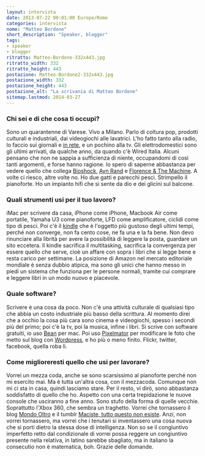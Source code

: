```yaml
---
layout: intervista
date: 2013-07-22 00:01:00 Europe/Rome
categories: intervista
nome: "Matteo Bordone"
short_description: "Speaker, blogger"
tags:
- speaker
- blogger
ritratto: Matteo-Bordone-332x443.jpg
ritratto_width: 332
ritratto_height: 443
postazione: Matteo-Bordone2-332x443.jpg
postazione_width: 332
postazione_height: 443
postazione_alt: "La scrivania di Matteo Bordone"
sitemap.lastmod: 2014-03-27
---
```

### Chi sei e di che cosa ti occupi?
Sono un quarantenne di Varese. Vivo a Milano. Parlo di coltura pop, prodotti culturali e industriali, dai videogiochi alle lavatrici. L'ho fatto tanto alla radio, lo faccio sui giornali e [in rete][1], e un pochino alla tv. Gli elettrodomestici sono gli ultimi arrivati, da qualche anno, da quando c'è Wired Italia. Alcuni pensano che non ne sappia a sufficienza di niente, occupandomi di così tanti argomenti, e forse hanno ragione. Io spero di saperne abbastanza per vedere quello che collega [Bioshock][2], [Ayn Rand][3] e [Florence & The Machine][4]. A volte ci riesco, altre volte no. Ho due gatti e parecchi pesci. Strimpello il pianoforte. Ho un impianto hifi che si sente da dio e dei glicini sul balcone.

### Quali strumenti usi per il tuo lavoro?
iMac per scrivere da casa, iPhone come iPhone, Macbook Air come portatile, Yamaha U3 come pianoforte, LFD come amplificatore, ciclidi come tipo di pesci. Poi c'è il [kindle][kindle] che è l'oggetto più gustoso degli ultimi tempi, perché non converge, non fa cento cose, ne fa una e la fa bene. Non devo rinunciare alla librità per avere la possibilità di leggere la posta, guardare un sito eccetera. Il kindle sacrifica il multitasking, sacrifica la convergenza per essere quello che serve, cioè un affare con sopra i libri che si legge bene e resta carico per settimane. La posizione di Amazon nel mercato editoriale mondiale è senza dubbio atipica, ma sono gli unici che hanno messo in piedi un sistema che funziona per le persone normali, tramite cui comprare e leggere libri in un modo nuovo e piacevole.

### Quale software?
Scrivere è una cosa da poco. Non c'è una attività culturale di qualsiasi tipo che abbia un costo industriale più basso della scrittura. Al momento direi che a occhio la cosa più cara sono cinema e videogiochi, spesso i secondi più del primo; poi c'è la tv, poi la musica, infine i libri. Si scrive con software gratuiti, io uso [Bean][bean] per mac. Poi uso [Pixelmator][pixelmator] per modificare le foto che metto sul blog con [Wordpress][wordpress], e ho più o meno finito. Flickr, twitter, facebook, quella roba lì.

### Come miglioreresti quello che usi per lavorare?
Vorrei un mezza coda, anche se sono scarsissimo al pianoforte perché non mi esercito mai. Ma è tutta un'altra cosa, con il mezzacoda. Comunque non mi ci sta in casa, quindi lasciamo stare. Per il resto, vi dirò, sono abbastanza soddisfatto di quello che ho. Aspetto con una certa trepidazione le nuove console che usciranno a fine anno. Sono stufo della forma di quelle vecchie. Soprattutto l'Xbox 360, che sembra un traghetto. Vorrei che tornassero il blog [Mondo Oltro][5] e il tumblr [Maciste, tutto questo non esiste][6]. Anzi, non vorrei tornassero, ma vorrei che i tenutari si inventassero una cosa nuova che si porti dietro la stessa dose di intelligenza. Non so se il congiuntivo imperfetto retto dal condizionale di vorrei possa reggere un congiuntivo presente nella relativa, in latino sarebbe sbagliato, ma in italiano la consecutio non è matematica, boh. Grazie delle domande.


[1]: http://www.freddynietzsche.com "Freddy Nietzsche: il blog di Matteo Bordone"
[2]: http://www.2kgames.com/bioshock/ "Bioshock"
[3]: http://it.wikipedia.org/wiki/Ayn_Rand "Wikipedia: Ayn Rand"
[4]: http://florenceandthemachine.net "Florence and the Machine è il nome d'arte che identifica la cantante Florence Welch assieme ad un gruppo di artisti, che collaborano con lei per creare musica per la sua voce."
[5]: http://mondooltro.blogspot.it/ "Mondo Oltro: making your heads explode since earlier 2005."
[6]: http://maciste.tumblr.com/ "Maciste: Tutto questo non esiste."
[kindle]: http://www.amazon.it/kindle "Kindle: l'eReader di Amazon"
[bean]: http://www.bean-osx.com/ "Bean: A word processor for OS X"
[pixelmator]: http://www.pixelmator.com "The world's most innovative, fastest, full-featured, and powerful image editing app for the Mac that has everything you need to create and edit your images."
[wordpress]: http://it.wordpress.org/ "WordPress è una piattaforma di editoria personale che si focalizza sul’estetica, sugli standard web e sull’usabilità."
